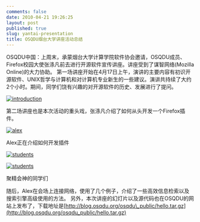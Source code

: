 ```yaml
---
comments: false
date: 2010-04-21 19:26:25
layout: post
published: true
slug: yantai-presentation
title: OSQDU烟台大学讲座活动总结
---
```


OSQDU中国：上周末，承蒙烟台大学计算学院软件协会邀请，OSQDU成员、Firefox校园大使张涤凡前去进行开源软件宣传讲座。讲座受到了谋智网络(Mozilla Online)的大力协助。 第一场讲座开始在4月17日上午，演讲的主要内容有初识开源软件、UNIX哲学与计算机和对计算机专业新生的一些建议。演讲共持续了大约2个小时。期间，同学们饶有兴趣的对开源软件的历史、发展进行了提问。

[![introduction](http://blog.osqdu.org/wp-content/uploads/2010/04/IMG_0401.jpg)](http://blog.osqdu.org/wp-content/uploads/2010/04/IMG\_0401.jpg)

第二场讲座也是本次活动的重头戏，张涤凡介绍了如何从头开发一个Firefox插件。

[![alex](http://blog.osqdu.org/wp-content/uploads/2010/04/IMG_0402.jpg)](http://blog.osqdu.org/wp-content/uploads/2010/04/IMG\_0402.jpg)

Alex正在介绍如何开发插件

[![students](http://blog.osqdu.org/wp-content/uploads/2010/04/IMG_0403.jpg)](http://blog.osqdu.org/wp-content/uploads/2010/04/IMG\_0403.jpg)

[![students](http://blog.osqdu.org/wp-content/uploads/2010/04/IMG_0405.jpg)](http://blog.osqdu.org/wp-content/uploads/2010/04/IMG\_0405.jpg)

聚精会神的同学们

随后，Alex在会场上连接网络，使用了几个例子，介绍了一些高效信息检索以及搜索引擎高级使用的方法。 另外，本次讲座的幻灯片以及源代码也在OSQDU的网站上发布了，下载地址是[http://blog.osqdu.org/osqdu\_public/hello.tar.gz](http://blog.osqdu.org/osqdu_public/hello.tar.gz)
